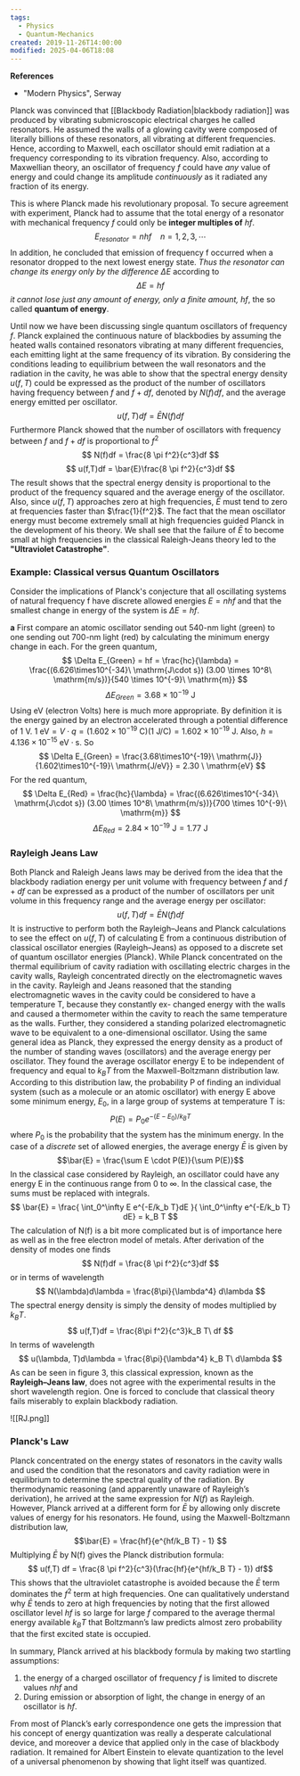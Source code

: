```yaml
---
tags:
  - Physics
  - Quantum-Mechanics
created: 2019-11-26T14:00:00
modified: 2025-04-06T18:08
---
```

__References__
- "Modern Physics", Serway

Planck was convinced that [[Blackbody Radiation|blackbody radiation]] was produced by vibrating submicroscopic electrical charges he called resonators. He assumed the walls of a glowing cavity were composed of literally billions of these resonators, all vibrating at different frequencies. Hence, according to Maxwell, each oscillator should emit radiation at a frequency corresponding to its vibration frequency. Also, according to Maxwellian theory, an oscillator of frequency $f$ could have _any_ value of energy and could change its amplitude _continuously_ as it radiated any fraction of its energy.

This is where Planck made his revolutionary proposal. To secure agreement with experiment, Planck had to assume that the total energy of a resonator with mechanical frequency $f$ could only be __integer multiples of__ $hf$. 
$$
E_{resonator} = nhf \ \ \ \ n = 1, 2, 3, \cdots
$$
In addition, he concluded that emission of frequency f occurred when a resonator dropped to the next lowest energy state. _Thus the resonator can change its energy only by the difference $\Delta E$_ according to
$$
\Delta E = hf
$$
_it cannot lose just any amount of energy, only a finite amount, $hf$_, the so called __quantum of energy__.

Until now we have been discussing single quantum oscillators of frequency $f$. Planck explained the continuous nature of blackbodies by assuming the heated walls contained resonators vibrating at many different frequencies, each emitting light at the same frequency of its vibration. By considering the conditions leading to equilibrium between the wall resonators and the radiation in the cavity, he was able to show that the spectral energy density $u(f,T)$ could be expressed as the product of the number of oscillators having frequency between $f$ and $f+df$, denoted by $N(f)df$, and the average energy emitted per oscillator.
$$
u(f,T)df = \bar{E}N(f)df
$$
Furthermore Planck showed that the number of oscillators with frequency between $f$ and $f+df$ is proportional to $f^2$
$$
N(f)df = \frac{8 \pi f^2}{c^3}df
$$
$$
u(f,T)df = \bar{E}\frac{8 \pi f^2}{c^3}df
$$
The result shows that the spectral energy density is proportional to the product of the frequency squared and the average energy of the oscillator. Also, since $u(f,T)$ approaches zero at high frequencies, $\bar{E}$ must tend to zero at frequencies faster than $\frac{1}{f^2}$. The fact that the mean oscillator energy must become extremely small at high frequencies guided Planck in the development of his theory. We shall see that the failure of $\bar{E}$ to become small at high frequencies in the classical Raleigh-Jeans theory led to the __"Ultraviolet Catastrophe"__.

### Example: Classical versus Quantum Oscillators
Consider the implications of Planck's conjecture that all oscillating systems of natural frequency f have discrete allowed energies $E = nhf$ and that the smallest change in energy of the system is $\Delta E = hf$.

__a__
First compare an atomic oscillator sending out 540-nm light (green) to one sending out 700-nm light (red) by calculating the minimum energy change in each. For the green quantum,
$$
\Delta E_{Green} = hf = \frac{hc}{\lambda} = \frac{(6.626\times10^{-34}\ \mathrm{J\cdot s})
(3.00 \times 10^8\ \mathrm{m/s})}{540 \times 10^{-9}\ \mathrm{m}}
$$
$$\Delta E_{Green} = 3.68\times10^{-19}\ \mathrm{J}$$ 
Using eV (electron Volts) here is much more appropriate. By definition it is the energy gained by an electron accelerated through a potential difference of 1 V. $1\ \mathrm{eV} = V\cdot q = (1.602\times10^{-19}\ \mathrm{C})(1\ \mathrm{J/C}) = 1.602\times10^{-19}\ \mathrm{J}$. Also, $h = 4.136\times 10^{-15}\ \mathrm{eV\cdot s}$. So
$$
\Delta E_{Green} = \frac{3.68\times10^{-19}\ \mathrm{J}}{1.602\times10^{-19}\ \mathrm{J/eV}} = 2.30 \ \mathrm{eV}
$$
For the red quantum, 
$$
\Delta E_{Red} = \frac{hc}{\lambda} =  \frac{(6.626\times10^{-34}\ \mathrm{J\cdot s})
(3.00 \times 10^8\ \mathrm{m/s})}{700 \times 10^{-9}\ \mathrm{m}}
$$
$$\Delta E_{Red} = 2.84\times10^{-19}\ \mathrm{J} = 1.77 \ \mathrm{J}$$
### Rayleigh Jeans Law
Both Planck and Raleigh Jeans laws may be derived from the idea that the blackbody radiation energy per unit volume with frequency between $f$ and $f+df$ can be expressed as a product of the number of oscillators per unit volume in this frequency range and the average energy per oscillator:
$$
u(f,T)df = \bar{E} N(f)df
$$
It is instructive to perform both the Rayleigh–Jeans and Planck calculations to see the effect on $u(f, T)$ of calculating E from a continuous distribution of classical oscillator energies (Rayleigh–Jeans) as opposed to a discrete set of quantum oscillator energies (Planck). While Planck concentrated on the thermal equilibrium of cavity radiation with oscillating electric charges in the cavity walls, Rayleigh concentrated directly on the electromagnetic waves in the cavity. Rayleigh and Jeans reasoned that the standing electromagnetic waves in the cavity could be considered to have a temperature T, because they constantly ex- changed energy with the walls and caused a thermometer within the cavity to reach the same temperature as the walls. Further, they considered a standing polarized electromagnetic wave to be equivalent to a one-dimensional oscillator. Using the same general idea as Planck, they expressed the energy density as a product of the number of standing waves (oscillators) and the average energy per oscillator. They found the average oscillator energy E to be independent of frequency and equal to $k_B T$ from the Maxwell-Boltzmann distribution law. According to this distribution law, the probability P of finding an individual system (such as a molecule or an atomic oscillator) with energy E above some minimum energy, $E_0$, in a large group of systems at temperature T is:
$$
P(E) = P_0 e ^{-(E-E_0)/k_B T}
$$
where $P_0$ is the probability that the system has the minimum energy. In the case of a _discrete_ set of allowed energies, the average energy $\bar{E}$ is given by
$$\bar{E} = \frac{\sum E \cdot P(E)}{\sum P(E)}$$ In the classical case considered by Rayleigh, an oscillator could have any energy E in the continuous range from 0 to $\infty$. In the classical case, the sums must be replaced with integrals.
$$
\bar{E} = \frac{ \int_0^\infty E e^{-E/k_b T}dE }{ \int_0^\infty e^{-E/k_b T} dE} = k_B T
$$
The calculation of N(f) is a bit more complicated but is of importance here as well as in the free electron model of metals. After derivation of the density of modes one finds
$$ 
N(f)df = \frac{8 \pi f^2}{c^3}df 
$$
or in terms of wavelength 
$$
N(\lambda)d\lambda = \frac{8\pi}{\lambda^4} d\lambda
$$
The spectral energy density is simply the density of modes multiplied by $k_B T$.
$$ 
u(f,T)df = \frac{8\pi f^2}{c^3}k_B T\ df
$$
In terms of wavelength
$$ 
u(\lambda, T)d\lambda = \frac{8\pi}{\lambda^4} k_B T\  d\lambda
$$
As can be seen in figure 3, this classical expression, known as the __Rayleigh–Jeans law__, does not agree with the experimental results in the short wavelength region. One is forced to conclude that classical theory fails miserably to explain blackbody radiation.

![[RJ.png]]

### Planck's Law
Planck concentrated on the energy states of resonators in the cavity walls and used the condition that the resonators and cavity radiation were in equilibrium to determine the spectral quality of the radiation. By thermodynamic reasoning (and apparently unaware of Rayleigh’s derivation), he arrived at the same expression for $N(f)$ as Rayleigh. However, Planck arrived at a different form for $\bar{E}$ by allowing only discrete values of energy for his resonators. He found, using the Maxwell-Boltzmann distribution law,
$$\bar{E} = \frac{hf}{e^{hf/k_B T} - 1} $$
Multiplying $\bar{E}$ by N(f) gives the Planck distribution formula:
$$ u(f,T) df = \frac{8 \pi f^2}{c^3}(\frac{hf}{e^{hf/k_B T} - 1}) df$$
This shows that the ultraviolet catastrophe is avoided because the $\bar{E}$ term dominates the $f^2$ term at high frequencies. One can qualitatively understand why $\bar{E}$ tends to zero at high frequencies by noting that the first allowed oscillator level $hf$ is so large for large $f$ compared to the average thermal energy available $k_B T$ that Boltzmann’s law predicts almost zero probability that the first excited state is occupied.

In summary, Planck arrived at his blackbody formula by making two startling assumptions: 
1.  the energy of a charged oscillator of frequency $f$ is limited to discrete values $nhf$ and 
2.  During emission or absorption of light, the change in energy of an oscillator is $hf$. 

From most of Planck’s early correspondence one gets the impression that his concept of energy quantization was really a desperate calculational device, and moreover a device that applied only in the case of blackbody radiation. It remained for Albert Einstein to elevate quantization to the level of a universal phenomenon by showing that light itself was quantized.

